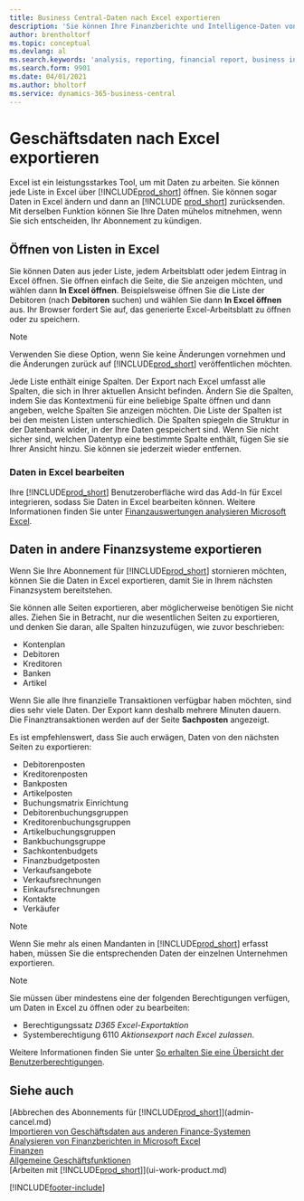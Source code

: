 ```yaml
---
title: Business Central-Daten nach Excel exportieren
description: 'Sie können Ihre Finanzberichte und Intelligence-Daten von Business Central nach Excel exportieren, oder Ihre Financials Daten in Excel öffnen.'
author: brentholtorf
ms.topic: conceptual
ms.devlang: al
ms.search.keywords: 'analysis, reporting, financial report, business intelligence, BI, Excel'
ms.search.form: 9901
ms.date: 04/01/2021
ms.author: bholtorf
ms.service: dynamics-365-business-central
---
```

# Geschäftsdaten nach Excel exportieren

Excel ist ein leistungsstarkes Tool, um mit Daten zu arbeiten. Sie können jede Liste in Excel über [!INCLUDE[prod_short](includes/prod_short.md)] öffnen. Sie können sogar Daten in Excel ändern und dann an [!INCLUDE [prod_short](includes/prod_short.md)] zurücksenden. Mit derselben Funktion können Sie Ihre Daten mühelos mitnehmen, wenn Sie sich entscheiden, Ihr Abonnement zu kündigen.

## Öffnen von Listen in Excel

Sie können Daten aus jeder Liste, jedem Arbeitsblatt oder jedem Eintrag in Excel öffnen. Sie öffnen einfach die Seite, die Sie anzeigen möchten, und wählen dann **In Excel öffnen**. Beispielsweise öffnen Sie die Liste der Debitoren (nach **Debitoren** suchen) und wählen Sie dann **In Excel öffnen** aus. Ihr Browser fordert Sie auf, das generierte Excel-Arbeitsblatt zu öffnen oder zu speichern.  

> [!NOTE]
> Verwenden Sie diese Option, wenn Sie keine Änderungen vornehmen und die Änderungen zurück auf [!INCLUDE[prod_short](includes/prod_short.md)] veröffentlichen möchten.  

Jede Liste enthält einige Spalten. Der Export nach Excel umfasst alle Spalten, die sich in Ihrer aktuellen Ansicht befinden. Ändern Sie die Spalten, indem Sie das Kontextmenü für eine beliebige Spalte öffnen und dann angeben, welche Spalten Sie anzeigen möchten. Die Liste der Spalten ist bei den meisten Listen unterschiedlich. Die Spalten spiegeln die Struktur in der Datenbank wider, in der Ihre Daten gespeichert sind. Wenn Sie nicht sicher sind, welchen Datentyp eine bestimmte Spalte enthält, fügen Sie sie Ihrer Ansicht hinzu. Sie können sie jederzeit wieder entfernen.  

### Daten in Excel bearbeiten

Ihre [!INCLUDE[prod_short](includes/prod_short.md)] Benutzeroberfläche wird das Add-In für Excel integrieren, sodass Sie Daten in Excel bearbeiten können. Weitere Informationen finden Sie unter [Finanzauswertungen analysieren Microsoft Excel](finance-analyze-excel.md).  

## Daten in andere Finanzsysteme exportieren

Wenn Sie Ihre Abonnement für [!INCLUDE[prod_short](includes/prod_short.md)] stornieren möchten, können Sie die Daten in Excel exportieren, damit Sie in Ihrem nächsten Finanzsystem bereitstehen.  

Sie können alle Seiten exportieren, aber möglicherweise benötigen Sie nicht alles. Ziehen Sie in Betracht, nur die wesentlichen Seiten zu exportieren, und denken Sie daran, alle Spalten hinzuzufügen, wie zuvor beschrieben:  

* Kontenplan  
* Debitoren  
* Kreditoren  
* Banken  
* Artikel  

Wenn Sie alle Ihre finanzielle Transaktionen verfügbar haben möchten, sind dies sehr viele Daten. Der Export kann deshalb mehrere Minuten dauern. Die Finanztransaktionen werden auf der Seite **Sachposten** angezeigt.  

Es ist empfehlenswert, dass Sie auch erwägen, Daten von den nächsten Seiten zu exportieren:  

* Debitorenposten  
* Kreditorenposten  
* Bankposten  
* Artikelposten  
* Buchungsmatrix Einrichtung  
* Debitorenbuchungsgruppen  
* Kreditorenbuchungsgruppen  
* Artikelbuchungsgruppen  
* Bankbuchungsgruppe  
* Sachkontenbudgets  
* Finanzbudgetposten  
* Verkaufsangebote  
* Verkaufsrechnungen  
* Einkaufsrechnungen  
* Kontakte  
* Verkäufer  

> [!NOTE]  
> Wenn Sie mehr als einen Mandanten in [!INCLUDE[prod_short](includes/prod_short.md)] erfasst haben, müssen Sie die entsprechenden Daten der einzelnen Unternehmen exportieren.

> [!NOTE]
> Sie müssen über mindestens eine der folgenden Berechtigungen verfügen, um Daten in Excel zu öffnen oder zu bearbeiten:
>
> * Berechtigungssatz *D365 Excel-Exportaktion*  
> * Systemberechtigung 6110 *Aktionsexport nach Excel zulassen*.  

Weitere Informationen finden Sie unter [So erhalten Sie eine Übersicht der Benutzerberechtigungen](ui-define-granular-permissions.md#to-get-an-overview-of-a-users-permissions).

## Siehe auch
[Abbrechen des Abonnements für [!INCLUDE[prod_short](includes/prod_short.md)]](admin-cancel.md)  
[Importieren von Geschäftsdaten aus anderen Finance-Systemen](across-import-data-configuration-packages.md)  
[Analysieren von Finanzberichten in Microsoft Excel](finance-analyze-excel.md)  
[Finanzen](finance.md)  
[Allgemeine Geschäftsfunktionen](ui-across-business-areas.md)  
[Arbeiten mit [!INCLUDE[prod_short](includes/prod_short.md)]](ui-work-product.md)  


[!INCLUDE[footer-include](includes/footer-banner.md)]
